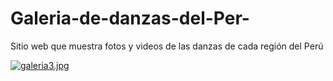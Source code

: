 # Galeria-de-danzas-del-Per-
Sitio web que muestra fotos y videos de las danzas de cada región del Perú

[![galeria3.jpg](https://i.postimg.cc/76TCRKPJ/galeria3.jpg)](https://postimg.cc/k6qX6Fb7)
